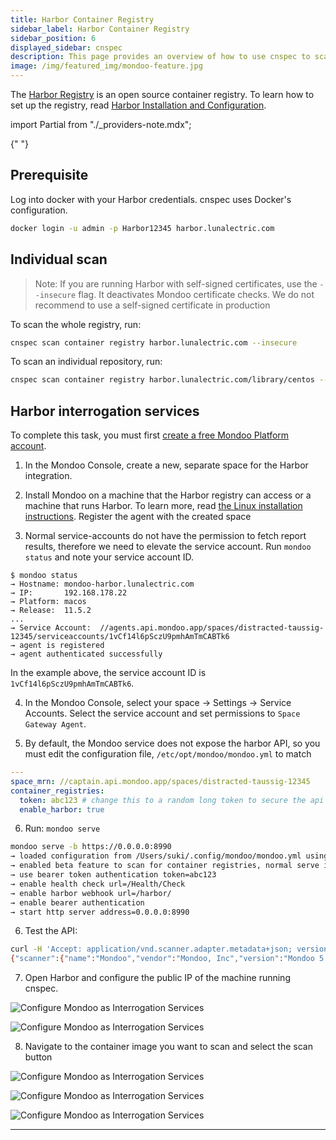 ```yaml
---
title: Harbor Container Registry
sidebar_label: Harbor Container Registry
sidebar_position: 6
displayed_sidebar: cnspec
description: This page provides an overview of how to use cnspec to scan Harbor Container Registry for vulnerabilities in your containers.
image: /img/featured_img/mondoo-feature.jpg
---
```


The [Harbor Registry](https://goharbor.io/) is an open source container registry. To learn how to set up the registry, read [Harbor Installation and Configuration](https://goharbor.io/docs/1.10/install-config/).

<!-- prettier-ignore -->
import Partial from "./_providers-note.mdx";

<Partial />{" "}

## Prerequisite

Log into docker with your Harbor credentials. cnspec uses Docker's configuration.

```bash
docker login -u admin -p Harbor12345 harbor.lunalectric.com
```

## Individual scan

> Note: If you are running Harbor with self-signed certificates, use the `--insecure` flag. It deactivates Mondoo certificate checks. We do not recommend to use a self-signed certificate in production

To scan the whole registry, run:

```bash
cnspec scan container registry harbor.lunalectric.com --insecure
```

To scan an individual repository, run:

```bash
cnspec scan container registry harbor.lunalectric.com/library/centos --insecure
```

## Harbor interrogation services

To complete this task, you must first [create a free Mondoo Platform account](/cnspec/cnspec-platform).

1. In the Mondoo Console, create a new, separate space for the Harbor integration.

2. Install Mondoo on a machine that the Harbor registry can access or a machine that runs Harbor. To learn more, read [the Linux installation instructions](/cnspec/cnspec-adv-install/linux.mdx). Register the agent with the created space

3. Normal service-accounts do not have the permission to fetch report results, therefore we need to elevate the service account. Run `mondoo status` and note your service account ID.

```
$ mondoo status
→ Hostname:	mondoo-harbor.lunalectric.com
→ IP:		192.168.178.22
→ Platform:	macos
→ Release:	11.5.2
...
→ Service Account:	//agents.api.mondoo.app/spaces/distracted-taussig-12345/serviceaccounts/1vCf14l6pSczU9pmhAmTmCABTk6
→ agent is registered
→ agent authenticated successfully
```

In the example above, the service account ID is `1vCf14l6pSczU9pmhAmTmCABTk6`.

4. In the Mondoo Console, select your space -> Settings -> Service Accounts. Select the service account and set permissions to `Space Gateway Agent`.

5. By default, the Mondoo service does not expose the harbor API, so you must edit the configuration file, `/etc/opt/mondoo/mondoo.yml` to match

```yaml
---
space_mrn: //captain.api.mondoo.app/spaces/distracted-taussig-12345
container_registries:
  token: abc123 # change this to a random long token to secure the api
  enable_harbor: true
```

6. Run: `mondoo serve`

```bash
mondoo serve -b https://0.0.0.0:8990
→ loaded configuration from /Users/suki/.config/mondoo/mondoo.yml using source default
→ enabled beta feature to scan for container registries, normal serve is deactivated
→ use bearer token authentication token=abc123
→ enable health check url=/Health/Check
→ enable harbor webhook url=/harbor/
→ enable bearer authentication
→ start http server address=0.0.0.0:8990
```

6. Test the API:

```bash
curl -H 'Accept: application/vnd.scanner.adapter.metadata+json; version=1.0' -H 'Authorization: Bearer abc123' http://0.0.0.0:8990/harbor/api/v1/metadata
{"scanner":{"name":"Mondoo","vendor":"Mondoo, Inc","version":"Mondoo 5.2.0 (3b16ff833, unknown)"},"capabilities":[{"consumes_mime_types":["application/vnd.oci.image.manifest.v1+json","application/vnd.docker.distribution.manifest.v2+json"],"produces_mime_types":["application/vnd.scanner.adapter.vuln.report.harbor+json; version=1.0","application/vnd.security.vulnerability.report; version=1.1"]}],"properties":{"harbor.scanner-adapter/registry-authorization-type":"Bearer","harbor.scanner-adapter/scanner-type":"os-package-vulnerability"}}
```

7. Open Harbor and configure the public IP of the machine running cnspec.

![Configure Mondoo as Interrogation Services](/img/cnspec/supplychain/registry/harbor/harbor_configure_1.png)

![Configure Mondoo as Interrogation Services](/img/cnspec/supplychain/registry/harbor/harbor_configure_2.png)

8. Navigate to the container image you want to scan and select the scan button

![Configure Mondoo as Interrogation Services](/img/cnspec/supplychain/registry/harbor/harbor_scan_1.png)

![Configure Mondoo as Interrogation Services](/img/cnspec/supplychain/registry/harbor/harbor_scan_2.png)

![Configure Mondoo as Interrogation Services](/img/cnspec/supplychain/registry/harbor/harbor_scan_3.png)

---
